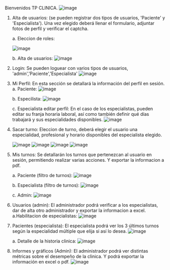 Bienvenidos TP CLINICA.
![image](https://github.com/NicoBazan21/TP-CLINICA_LAVIB/assets/86837081/620c9c4b-6d79-4911-9fd9-0c15295564c1)

1. Alta de usuarios: (se pueden registrar dos tipos de usuarios, 'Paciente' y 'Especialista'). Una vez elegido deberá llenar el formulario, adjuntar fotos de perfil y verificar el captcha.
   
    a. Eleccion de roles:
  
    ![image](https://github.com/NicoBazan21/TP-CLINICA_LAVIB/assets/86837081/2369cb40-859f-4c70-b6fb-cf209f5d0a8f)

     b. Alta de usuarios:
     ![image](https://github.com/NicoBazan21/TP-CLINICA_LAVIB/assets/86837081/14d93ce3-56a0-44b9-938b-491c666cd51a)
   
2. Login: Se pueden loguear con varios tipos de usuarios, 'admin','Paciente','Especialista'
![image](https://github.com/NicoBazan21/TP-CLINICA_LAVIB/assets/86837081/375c2a73-addd-4cef-bc0e-8f8dcdcf79af)



3. Mi Perfil: En esta sección se detallará la información del perfil en sesión.
      a. Paciente:
    ![image](https://github.com/NicoBazan21/TP-CLINICA_LAVIB/assets/86837081/5288401d-aa09-4805-a81f-0de5a011b7e4)


      b. Especilista:
    ![image](https://github.com/NicoBazan21/TP-CLINICA_LAVIB/assets/86837081/2562ba1f-5635-4d43-9d2c-f4b48b460431)

      c. Especialista editar perfil: En el caso de los especialistas, pueden editar su franja horaria laboral, así como también definir qué días trabajará y sus especialidades disponibles.
       ![image](https://github.com/NicoBazan21/TP-CLINICA_LAVIB/assets/86837081/e35dc3b2-b19f-4fc2-a5e7-ea8fb8b0d3b3)

4. Sacar turno: Eleccion de turno, deberá elegir el usuario una especialidad, profesional y horario disponibles del especialista elegido.

   ![image](https://github.com/NicoBazan21/TP-CLINICA_LAVIB/assets/86837081/38fe7a50-1c6d-4aae-be98-71b564144188) ![image](https://github.com/NicoBazan21/TP-CLINICA_LAVIB/assets/86837081/39371f7d-5e6e-46fd-a7cb-53f92740b0c8) ![image](https://github.com/NicoBazan21/TP-CLINICA_LAVIB/assets/86837081/adca7a48-d9ad-4ed8-b1b6-7d5e893c5570) ![image](https://github.com/NicoBazan21/TP-CLINICA_LAVIB/assets/86837081/1dd5a87d-ef7f-4805-9b17-cdb40f607b0c)


5. Mis turnos: Se detallarán los turnos que pertenezcan al usuario en sesión, permitiendo realizar varias acciones. Y exportar la informacion a pdf.
   
   a. Paciente (filtro de turnos):
     ![image](https://github.com/NicoBazan21/TP-CLINICA_LAVIB/assets/86837081/962fecc0-e45c-47bf-8d98-495f73a221fc)
  
     b. Especialista (filtro de turnos):
     ![image](https://github.com/NicoBazan21/TP-CLINICA_LAVIB/assets/86837081/98fa0088-6fdc-4b42-8650-7615a71a389e)

     c. Admin:
    ![image](https://github.com/NicoBazan21/TP-CLINICA_LAVIB/assets/86837081/ae734d4b-5557-4a5c-ab4d-3461288c4398)

6. Usuarios (admin): El administrador podrá verificar a los especialistas, dar de alta otro administrador y exportar la informacion a excel.
   a.Habilitacion de especialistas:
       ![image](https://github.com/NicoBazan21/TP-CLINICA_LAVIB/assets/86837081/492f0b71-de81-4737-b480-4c107549d334)

7. Pacientes (especialista): El especialista podrá ver los 3 últimos turnos según la especialidad múltiple que elija si así lo desea.
   ![image](https://github.com/NicoBazan21/TP-CLINICA_LAVIB/assets/86837081/6d0354fa-750c-4dbe-a073-07bf48099e24)

      a. Detalle de la historia clinica:
   ![image](https://github.com/NicoBazan21/TP-CLINICA_LAVIB/assets/86837081/86e5d58a-fe56-456f-87ea-49faea178e1b)

8. Informes y gráficos (Admin): El administrador podrá ver distintas métricas sobre el desempeño de la clinica.
   Y podrá exportar la información en excel o pdf.
   ![image](https://github.com/NicoBazan21/TP-CLINICA_LAVIB/assets/86837081/380816a7-3b2e-469a-814c-3a1b6fec6db8)
   
   






 


